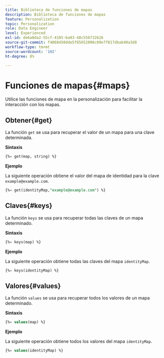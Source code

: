 ```yaml
---
title: Biblioteca de funciones de mapas
description: Biblioteca de funciones de mapas
feature: Personalization
topic: Personalization
role: Data Engineer
level: Experienced
exl-id: de6a8da2-55cf-4105-ba93-40c556732626
source-git-commit: f4068450dde5f85652096c09e7f817dbab40a3d8
workflow-type: tm+mt
source-wordcount: '102'
ht-degree: 8%

---
```


# Funciones de mapas{#maps}

Utilice las funciones de mapa en la personalización para facilitar la interacción con los mapas.

## Obtener{#get}

La función `get` se usa para recuperar el valor de un mapa para una clave determinada.

**Sintaxis**

```sql
{%= get(map, string) %}
```

**Ejemplo**

La siguiente operación obtiene el valor del mapa de identidad para la clave `example@example.com`.

```sql
{%= get(identityMap,"example@example.com") %}
```

## Claves{#keys}

La función `keys` se usa para recuperar todas las claves de un mapa determinado.

**Sintaxis**

```sql
{%= keys(map) %}
```

**Ejemplo**

La siguiente operación obtiene todas las claves del mapa `identityMap`.

```sql
{%= keys(identityMap) %}
```

## Valores{#values}

La función `values` se usa para recuperar todos los valores de un mapa determinado.

**Sintaxis**

```sql
{%= values(map) %}
```

**Ejemplo**

La siguiente operación obtiene todos los valores del mapa `identityMap`.

```sql
{%= values(identityMap) %}
```
